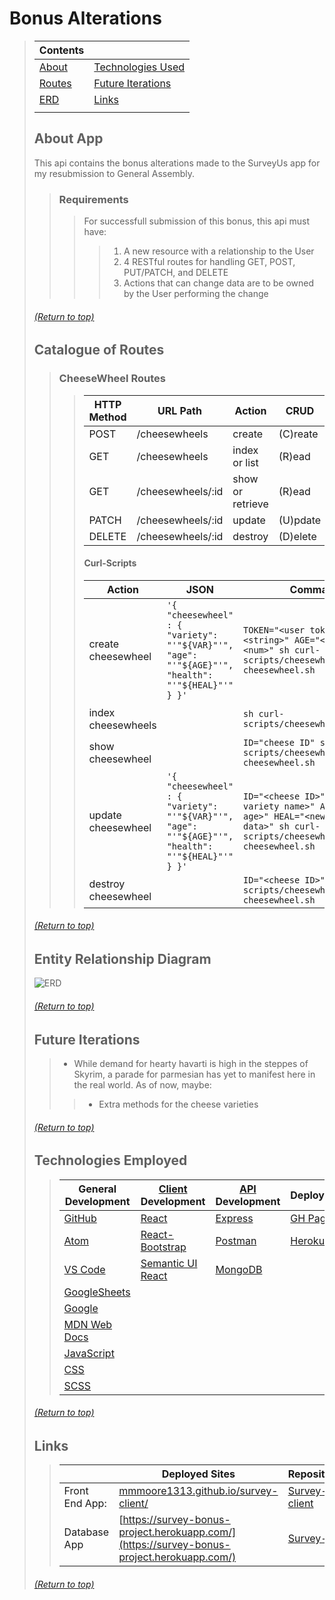 # Bonus Alterations
> | Contents |  |
> |--|--|
> | [About](https://github.com/mmmoore1313/survey-api#about-app) | [Technologies Used](https://github.com/mmmoore1313/survey-api#technologies-employed) |
> | [Routes](https://github.com/mmmoore1313/survey-api#catalogue-of-routes) | [Future Iterations](https://github.com/mmmoore1313/survey-api#future-iterations) |
> | [ERD](https://github.com/mmmoore1313/survey-api#entity-relationship-diagram) | [Links](https://github.com/mmmoore1313/survey-api#links) |
> |  |  |
>
> ## About App
> This api contains the bonus alterations made to the SurveyUs app for my resubmission to General Assembly.
>> ### Requirements
>>> For successfull submission of this bonus, this api must have:
>>>> 1) A new resource with a relationship to the User
>>>> 2) 4 RESTful routes for handling GET, POST, PUT/PATCH, and DELETE
>>>> 3) Actions that can change data are to be owned by the User performing the change
>
> ###### [(Return to top)](https://github.com/mmmoore1313/survey-api#bonus-alterations)
>
> ## Catalogue of Routes
>> ### CheeseWheel Routes 
>>> | HTTP Method | URL Path | Action | CRUD |
>>> |--|--|--|--|
>>> | POST | /cheesewheels | create | (C)reate |
>>> | GET | /cheesewheels | index or list | (R)ead |
>>> | GET | /cheesewheels/:id | show or retrieve | (R)ead |
>>> | PATCH | /cheesewheels/:id | update | (U)pdate |
>>> | DELETE | /cheesewheels/:id | destroy | (D)elete |
>>>
>>> #### Curl-Scripts
>>> | Action | JSON | Command | Success | Failure | 
>>> |--|--|--|--|--|
>>> | create cheesewheel | ``'{ "cheesewheel" : { "variety": "'"${VAR}"'", "age": "'"${AGE}"'", "health": "'"${HEAL}"'" } }'`` | ``TOKEN="<user token>" VAR="<string>" AGE="<num>" HEAL="<num>" sh curl-scripts/cheesewheel/create-cheesewheel.sh`` | `201 Created` | `401 Not Found` |
>>> | index cheesewheels |  | ``sh curl-scripts/cheesewheel/index.sh`` | `201 Created` | `401 Not Found` |
>>> | show cheesewheel |  | ``ID="cheese ID" sh curl-scripts/cheesewheel/show-cheesewheel.sh`` | `201 Created` | `401 Not Found` |
>>> | update cheesewheel | ``'{ "cheesewheel" : { "variety": "'"${VAR}"'", "age": "'"${AGE}"'", "health": "'"${HEAL}"'" } }'`` | ``ID="<cheese ID>" VAR="<new variety name>" AGE="<new age>" HEAL="<new health data>" sh curl-scripts/cheesewheel/update-cheesewheel.sh`` | `201 Created` | `401 Not Found` |
>>> | destroy cheesewheel |  | ``ID="<cheese ID>" sh curl-scripts/cheesewheel/delete-cheesewheel.sh`` | `201 Created` | `401 Not Found` |
>
> ###### [(Return to top)](https://github.com/mmmoore1313/survey-api#bonus-alterations)
>
> ## Entity Relationship Diagram
> ![ERD](https://media.git.generalassemb.ly/user/33705/files/e1488700-9b39-11eb-932e-71e3cd6e9a5e)
>
>
> ###### [(Return to top)](https://github.com/mmmoore1313/survey-api#bonus-alterations)
>
> ## Future Iterations
>> - While demand for hearty havarti is high in the steppes of Skyrim, a parade for parmesian has yet to manifest here in the real world. As of now, maybe:
>>> - Extra methods for the cheese varieties
>
> ###### [(Return to top)](https://github.com/mmmoore1313/survey-api#bonus-alterations)
>
> ## Technologies Employed
>> | **General Development** | **[Client](https://github.com/mmmoore1313/survey-client) Development** | **[API](https://github.com/Mattastic-Voyage/survey-api) Development** | **Deployment** |
>> |---|---|---|---|
>> | [GitHub](https://github.com/) | [React](https://reactjs.org/) | [Express](https://expressjs.com) | [GH Pages](https://pages.github.com/) |
>> | [Atom](https://atom.io/) | [React-Bootstrap](https://react-bootstrap.github.io/) | [Postman](https://www.postman.com/) | [Heroku](https://www.heroku.com) |
>> | [VS Code](https://code.visualstudio.com/) | [Semantic UI React](https://react.semantic-ui.com/) | [MongoDB](https://www.mongodb.com/) | |
>> | [GoogleSheets](https://docs.google.com/spreadsheets/d/1kJRGhsgKEV9xVL3lXtyz6cqBWf14lm6JuXD02uneldA/edit#gid=0) | | | |
>> | [Google](https://www.google.com/) | | | |
>> | [MDN Web Docs](https://developer.mozilla.org/en-US/) | | | |
>> | [JavaScript](https://www.javascript.com/) | | | |
>> | [CSS](https://www.w3schools.com/css/) | | | |
>> | [SCSS](https://sass-lang.com/) | | | |
>
>
> ###### [(Return to top)](https://github.com/mmmoore1313/survey-api#bonus-alterations)
>
> ## Links
>> | | **Deployed Sites** | **Repositories** |
>> |--|--|--|
>> | Front End App: | [mmmoore1313.github.io/survey-client/](mmmoore1313.github.io/survey-client/) | [Survey-client](https://github.com/mmmoore1313/survey-client)|
>> | Database App | [https://survey-bonus-project.herokuapp.com/](https://survey-bonus-project.herokuapp.com/) | [Survey-API](https://github.com/Mattastic-Voyage/survey-api) |
>
> ###### [(Return to top)](https://github.com/mmmoore1313/survey-api#bonus-alterations)
>

